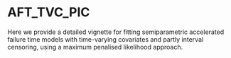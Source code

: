 # AFT_TVC_PIC
Here we provide a detailed vignette for fitting semiparametric accelerated failure time models with time-varying covariates and partly interval censoring, using a maximum penalised likelihood approach.
